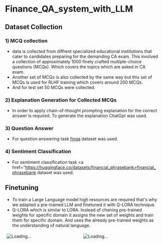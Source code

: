 # Finance_QA_system_with_LLM

## Dataset Collection

### 1) MCQ collection
* data is collected from diffrent specialized educational institutions that cater to candidates preparing for the demanding CA exam. This involved a collection of approximately 1000 finely crafted multiple-choice questions (MCQs). Which covers the topics which are asked in CA exam.
* Another set of MCQs is also collected by the same way but this set of MCQs is used for RLHF training which covers around 200 MCQs.
* And for test set 50 MCQs were collected.

### 2) Explanation Generation for Collected MCQs
* In order to apply chain-of-thought prompting explanation for the correct answer is required. To generate the explanation ChatGpt was used.

### 3) Question Answer
* For question answering task <a href="https://huggingface.co/datasets/dreamerdeo/finqa">finqa</a> dataset was used.

### 4) Sentiment Classification
* For sentiment classification task  <a href="https://huggingface.co/datasets/financial_phrasebank>financial_phrasebank</a> dataset was used.

## Finetuning
* To train a Large Language model high resources are required that's why we adapted a pre-trained LLM and finetuned it with Q-LORA technique.
* Q-LORA which is similar to LORA. Instead of chaning pre-trained weights for specific domain it assigns the new set of weights and train them for specific domain. And uses the already pre-trained weights as the understanding of natural language.

 <div style="display: flex;">
  <div style="flex: 50%;padding: 5px;height:30px;">
    <img src="https://images.ctfassets.net/xjan103pcp94/6fct47v2q8PU36X9A1TUzN/62bf8834293c1ec4a7e591f42ed1ffd1/pretrainined-weights-diagram-lora-blog.png" alt="Loading...">
  </div>
  <div style="flex: 50%;padding: 5px;height:30px;">
    <img src="https://heidloff.net/assets/img/2023/09/qlora.png" alt="Loading..." >
  </div>
</div>
